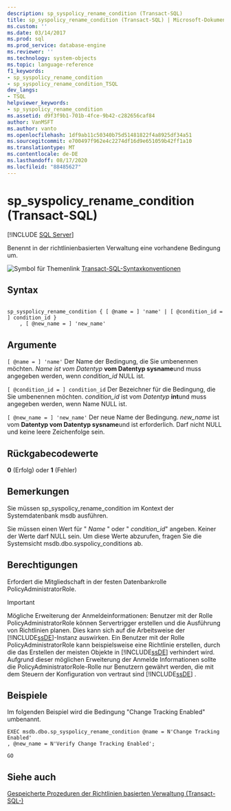 ```yaml
---
description: sp_syspolicy_rename_condition (Transact-SQL)
title: sp_syspolicy_rename_condition (Transact-SQL) | Microsoft-Dokumentation
ms.custom: ''
ms.date: 03/14/2017
ms.prod: sql
ms.prod_service: database-engine
ms.reviewer: ''
ms.technology: system-objects
ms.topic: language-reference
f1_keywords:
- sp_syspolicy_rename_condition
- sp_syspolicy_rename_condition_TSQL
dev_langs:
- TSQL
helpviewer_keywords:
- sp_syspolicy_rename_condition
ms.assetid: d9f3f9b1-701b-4fce-9b42-c282656caf84
author: VanMSFT
ms.author: vanto
ms.openlocfilehash: 1df9ab11c50340b75d51481822f4a8925df34a51
ms.sourcegitcommit: e700497f962e4c2274df16d9e651059b42ff1a10
ms.translationtype: MT
ms.contentlocale: de-DE
ms.lasthandoff: 08/17/2020
ms.locfileid: "88485627"
---
```

# <a name="sp_syspolicy_rename_condition-transact-sql"></a>sp_syspolicy_rename_condition (Transact-SQL)
[!INCLUDE [SQL Server](../../includes/applies-to-version/sqlserver.md)]

  Benennt in der richtlinienbasierten Verwaltung eine vorhandene Bedingung um.  
  
 ![Symbol für Themenlink](../../database-engine/configure-windows/media/topic-link.gif "Symbol für Themenlink") [Transact-SQL-Syntaxkonventionen](../../t-sql/language-elements/transact-sql-syntax-conventions-transact-sql.md)  
  
## <a name="syntax"></a>Syntax  
  
```  
  
sp_syspolicy_rename_condition { [ @name = ] 'name' | [ @condition_id = ] condition_id }  
    , [ @new_name = ] 'new_name'  
```  
  
## <a name="arguments"></a>Argumente  
`[ @name = ] 'name'` Der Name der Bedingung, die Sie umbenennen möchten. *Name ist vom Datentyp* **vom Datentyp sysname**und muss angegeben werden, wenn *condition_id* NULL ist.  
  
`[ @condition_id = ] condition_id` Der Bezeichner für die Bedingung, die Sie umbenennen möchten. *condition_id* ist vom *Datentyp* **int**und muss angegeben werden, wenn Name NULL ist.  
  
`[ @new_name = ] 'new_name'` Der neue Name der Bedingung. *new_name* ist vom **Datentyp vom Datentyp sysname**und ist erforderlich. Darf nicht NULL und keine leere Zeichenfolge sein.  
  
## <a name="return-code-values"></a>Rückgabecodewerte  
 **0** (Erfolg) oder **1** (Fehler)  
  
## <a name="remarks"></a>Bemerkungen  
 Sie müssen sp_syspolicy_rename_condition im Kontext der Systemdatenbank msdb ausführen.  
  
 Sie müssen einen Wert für " *Name* " oder " *condition_id*" angeben. Keiner der Werte darf NULL sein. Um diese Werte abzurufen, fragen Sie die Systemsicht msdb.dbo.syspolicy_conditions ab.  
  
## <a name="permissions"></a>Berechtigungen  
 Erfordert die Mitgliedschaft in der festen Datenbankrolle PolicyAdministratorRole.  
  
> [!IMPORTANT]  
>  Mögliche Erweiterung der Anmeldeinformationen: Benutzer mit der Rolle PolicyAdministratorRole können Servertrigger erstellen und die Ausführung von Richtlinien planen. Dies kann sich auf die Arbeitsweise der [!INCLUDE[ssDE](../../includes/ssde-md.md)]-Instanz auswirken. Ein Benutzer mit der Rolle PolicyAdministratorRole kann beispielsweise eine Richtlinie erstellen, durch die das Erstellen der meisten Objekte in [!INCLUDE[ssDE](../../includes/ssde-md.md)] verhindert wird. Aufgrund dieser möglichen Erweiterung der Anmelde Informationen sollte die PolicyAdministratorRole-Rolle nur Benutzern gewährt werden, die mit dem Steuern der Konfiguration von vertraut sind [!INCLUDE[ssDE](../../includes/ssde-md.md)] .  
  
## <a name="examples"></a>Beispiele  
 Im folgenden Beispiel wird die Bedingung "Change Tracking Enabled" umbenannt.  
  
```  
EXEC msdb.dbo.sp_syspolicy_rename_condition @name = N'Change Tracking Enabled'  
, @new_name = N'Verify Change Tracking Enabled';  
  
GO  
```  
  
## <a name="see-also"></a>Siehe auch  
 [Gespeicherte Prozeduren der Richtlinien basierten Verwaltung &#40;Transact-SQL-&#41;](../../relational-databases/system-stored-procedures/policy-based-management-stored-procedures-transact-sql.md)  
  
  

